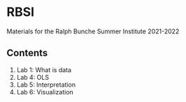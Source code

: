 # RBSI
Materials for the Ralph Bunche Summer Institute 2021-2022

## Contents
1. Lab 1: What is data
2. Lab 4: OLS
3. Lab 5: Interpretation
4. Lab 6: Visualization
